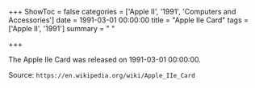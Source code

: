 +++
ShowToc = false
categories = ['Apple II', '1991', 'Computers and Accessories']
date = 1991-03-01 00:00:00
title = "Apple IIe Card"
tags = ['Apple II', '1991']
summary = " "

+++

The Apple IIe Card was released on 1991-03-01 00:00:00.

Source: `https://en.wikipedia.org/wiki/Apple_IIe_Card`


